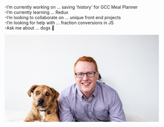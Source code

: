 -I’m currently working on ... saving 'history' for GCC Meal Planner                                                     
-I’m currently learning ... Redux                                                               
-I’m looking to collaborate on ... unique front end projects  
-I’m looking for help with ... fraction conversions in JS  
-Ask me about ... dogs :dog:

![profile photo](https://github.com/tobyjorris/tobyjorris/blob/master/photo-test.jpg?raw=true)
